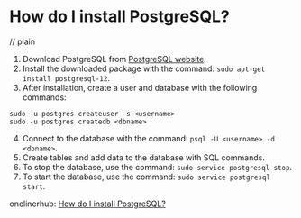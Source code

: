 # How do I install PostgreSQL?
// plain

1. Download PostgreSQL from [PostgreSQL website](https://www.postgresql.org/download/).
2. Install the downloaded package with the command: ```sudo apt-get install postgresql-12```.
3. After installation, create a user and database with the following commands:

```
sudo -u postgres createuser -s <username>
sudo -u postgres createdb <dbname>
```

4. Connect to the database with the command: ```psql -U <username> -d <dbname>```.
5. Create tables and add data to the database with SQL commands.
6. To stop the database, use the command: ```sudo service postgresql stop```.
7. To start the database, use the command: ```sudo service postgresql start```.

onelinerhub: [How do I install PostgreSQL?](https://onelinerhub.com/postgresql/how-do-i-install-postgresql)